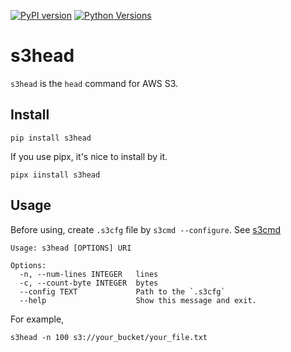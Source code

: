 [![PyPI version](https://badge.fury.io/py/s3head.svg)](https://badge.fury.io/py/s3head)
[![Python Versions](https://img.shields.io/pypi/pyversions/s3head.svg)](https://pypi.org/project/s3head/)
# s3head

`s3head` is the `head` command for AWS S3.

## Install
```
pip install s3head
```
If you use pipx, it's nice to install by it.

```
pipx iinstall s3head
```
## Usage
Before using, create `.s3cfg` file by `s3cmd --configure`. See [s3cmd](https://github.com/s3tools/s3cmd)
```
Usage: s3head [OPTIONS] URI

Options:
  -n, --num-lines INTEGER   lines
  -c, --count-byte INTEGER  bytes
  --config TEXT             Path to the `.s3cfg`
  --help                    Show this message and exit.
```

For example,
```
s3head -n 100 s3://your_bucket/your_file.txt
```